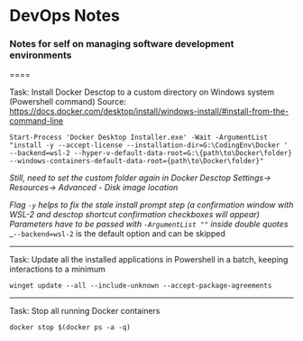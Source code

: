 # DevOps Notes
### Notes for self on managing software development environments
====

Task: Install Docker Desctop to a custom directory on Windows system (Powershell command)
Source: https://docs.docker.com/desktop/install/windows-install/#install-from-the-command-line

	Start-Process 'Docker Desktop Installer.exe' -Wait -ArgumentList "install -y --accept-license --installation-dir=G:\CodingEnv\Docker '
 	--backend=wsl-2 --hyper-v-default-data-root=G:\{path\to\Docker\folder} --windows-containers-default-data-root={path\to\Docker\folder}"
*Still, need to set the custom folder again in Docker Desctop Settings-> Resources-> Advanced - Disk image location*

_Flag `-y` helps to fix the stale install prompt step (a confirmation window with WSL-2 and desctop shortcut confirmation checkboxes will appear)_
_Parameters have to be passed with `-ArgumentList ""` inside double quotes_
_`--backend=wsl-2` is the default option and can be skipped

---
Task: Update all the installed applications in Powershell in a batch, keeping interactions to a minimum

	winget update --all --include-unknown --accept-package-agreements
---
Task: Stop all running Docker containers

	docker stop $(docker ps -a -q)

